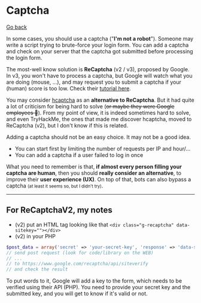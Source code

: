 # Captcha

[Go back](../index.md#security)

In some cases, you should use a captcha ("**I'm not a robot**"). Someone may write a script trying to brute-force your login form. You can add a captcha and check on your server that the captcha got submitted before processing the login form.

The most-well know solution is **ReCaptcha** (v2 / v3), proposed by Google. In v3, you won't have to process a captcha, but Google will watch what you are doing (mouse, ...), and may request you to submit a captcha if your (human) score is too low. Check their [tutorial here](https://developers.google.com/recaptcha/intro).

You may consider [hcaptcha](https://www.hcaptcha.com/) as an **alternative to ReCaptcha**. But it had quite a lot of criticism for being hard to solve (<s>or maybe they were Google employees 🤣</s>). From my point of view, it is indeed sometimes hard to solve, and even TryHackMe, the ones that made me discover hcaptcha, moved to ReCaptcha (v2), but I don't know if this is related.

Adding a captcha should not be an easy choice. It may not be a good idea.

* You can start first by limiting the number of requests per IP and hour/...
* You can add a captcha if a user failed to log in once

What you need to remember is that, **if almost every person filling your captcha are human**, then you should **really consider an alternative**, to improve their **user experience (UX)**. On top of that, bots can also bypass a captcha <small>(at least it seems so, but I didn't try)</small>.

<hr class="sl">

## For ReCaptchaV2, my notes

* (v2) put an HTML tag looking like that `<div class="g-recaptcha" data-sitekey=""></div>`
* (v2) in your PHP

```php
$post_data = array('secret' => 'your-secret-key', 'response' => 'data-site-key');
// send post request (look for code/library on the WEB)
// ...
// to https://www.google.com/recaptcha/api/siteverify
// and check the result
```

To put words to it, Google will add a key to the form, which needs to be verified using their API (PHP). You need to provide your secret key and the submitted key, and you will get to know if it's valid or not.